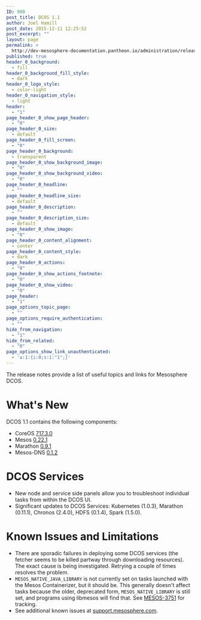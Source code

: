 ```yaml
---
ID: 900
post_title: DCOS 1.1
author: Joel Hamill
post_date: 2015-12-11 12:25:52
post_excerpt: ""
layout: page
permalink: >
  http://dev-mesosphere-documentation.pantheon.io/administration/release-notes/community-edition/1-1/
published: true
header_0_background:
  - fill
header_0_background_fill_style:
  - dark
header_0_logo_style:
  - color-light
header_0_navigation_style:
  - light
header:
  - "1"
page_header_0_show_page_header:
  - "0"
page_header_0_size:
  - default
page_header_0_fill_screen:
  - "0"
page_header_0_background:
  - transparent
page_header_0_show_background_image:
  - "0"
page_header_0_show_background_video:
  - "0"
page_header_0_headline:
  - ""
page_header_0_headline_size:
  - default
page_header_0_description:
  - ""
page_header_0_description_size:
  - default
page_header_0_show_image:
  - "0"
page_header_0_content_alignment:
  - center
page_header_0_content_style:
  - dark
page_header_0_actions:
  - "0"
page_header_0_show_actions_footnote:
  - "0"
page_header_0_show_video:
  - "0"
page_header:
  - "1"
page_options_topic_page:
  - ""
page_options_require_authentication:
  - ""
hide_from_navigation:
  - "1"
hide_from_related:
  - "0"
page_options_show_link_unauthenticated:
  - 'a:1:{i:0;s:1:"1";}'
---
```

The release notes provide a list of useful topics and links for Mesosphere DCOS.

# What's New

DCOS 1.1 contains the following components:

*   CoreOS [717\.3.0][1] 
*   Mesos [0\.22.1][2] 
*   Marathon [0\.9.1][3]
*   Mesos-DNS [0\.1.2][4]

# DCOS Services

*   New node and service side panels allow you to troubleshoot individual tasks from within the DCOS UI.
*   Significant updates to DCOS Services: Kubernetes (1.0.3), Marathon (0.11.1), Chronos (2.4.0), HDFS (0.1.4), Spark (1.5.0). 

# Known Issues and Limitations

*   There are sporadic failures in deploying some DCOS services (the fetcher seems to be killed partway through downloading resources). The exact cause is being investigated. Retrying a couple of times resolves the problem.
*   `MESOS_NATIVE_JAVA_LIBRARY` is not currently set on tasks launched with the Mesos Containerizer, but it should be. This generally doesn't affect tasks because the older, deprecated form, `MESOS_NATIVE_LIBRARY` is still set, and programs using libmesos will find that. See [MESOS-3751][5] for tracking.
*   See additional known issues at <a href="https://support.mesosphere.com" target="_blank">support.mesosphere.com</a>.

 [1]: https://coreos.com/releases/#717.3.0
 [2]: http://mesos.apache.org/blog/mesos-0-22-0-released
 [3]: https://github.com/mesosphere/marathon/releases/tag/v0.9.1
 [4]: https://github.com/mesosphere/mesos-dns/releases/tag/v0.1.2
 [5]: https://issues.apache.org/jira/browse/MESOS-3751
